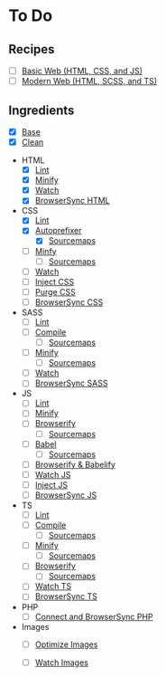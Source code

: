 To Do
================================================================================

Recipes
--------------------------------------------------------------------------------

- [ ] [Basic Web (HTML, CSS, and JS)]()
- [ ] [Modern Web (HTML, SCSS, and TS)]()

Ingredients
--------------------------------------------------------------------------------

- [x] [Base](https://github.com/itrusler/gulp-recipes-es6/issues/3)
- [x] [Clean](https://github.com/itrusler/gulp-recipes-es6/issues/5)
- HTML
	- [x] [Lint](https://github.com/itrusler/gulp-recipes-es6/issues/7)
	- [x] [Minify](https://github.com/itrusler/gulp-recipes-es6/issues/9)
	- [x] [Watch](https://github.com/itrusler/gulp-recipes-es6/issues/10)
	- [x] [BrowserSync HTML](https://github.com/itrusler/gulp-recipes-es6/issues/11)
- CSS
	- [x] [Lint](https://github.com/itrusler/gulp-recipes-es6/issues/15)
	- [x] [Autoprefixer](https://github.com/itrusler/gulp-recipes-es6/issues/16)
		- [x] [Sourcemaps](https://github.com/itrusler/gulp-recipes-es6/issues/17)
	- [ ] [Minfy]()
		- [ ] [Sourcemaps]()
	- [ ] [Watch]()
	- [ ] [Inject CSS]()
	- [ ] [Purge CSS]()
	- [ ] [BrowserSync CSS]()
- SASS
	- [ ] [Lint]()
	- [ ] [Compile]()
		- [ ] [Sourcemaps]()
	- [ ] [Minify]()
		- [ ] [Sourcemaps]()
	- [ ] [Watch]()
	- [ ] [BrowserSync SASS]()
-	JS
	- [ ] [Lint]()
	- [ ] [Minify]()
	- [ ] [Browserify]()
		- [ ] [Sourcemaps]()
	- [ ] [Babel]()
		- [ ] [Sourcemaps]()
	- [ ] [Browserify & Babelify]()
	- [ ] [Watch JS]()
	- [ ] [Inject JS]()
	- [ ] [BrowserSync JS]()
- TS
	- [ ] [Lint]()
	- [ ] [Compile]()
		- [ ] [Sourcemaps]()
	- [ ] [Minify]()
		- [ ] [Sourcemaps]()
	- [ ] [Browserify]()
		- [ ] [Sourcemaps]()
	- [ ] [Watch TS]()
	- [ ] [BrowserSync TS]()
- PHP
	- [ ] [Connect and BrowserSync PHP]()
- Images
	- [ ] [Optimize Images]()
	- [ ] [Watch Images]()

